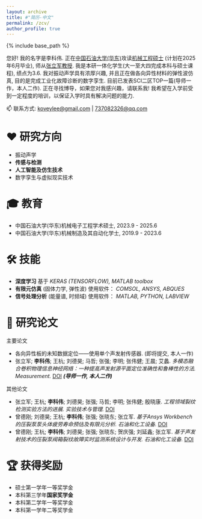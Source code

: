```yaml
---
layout: archive
title: #"简历-中文"
permalink: /zcv/
author_profile: true
---
```


{% include base_path %}

您好! 我的名字是李科伟. 正在[中国石油大学(华东)](https://www.upc.edu.cn/)攻读[机械工程硕士](https://cmee.upc.edu.cn/) (计划在2025年6月毕业), 师从[张立军教授](https://cmee.upc.edu.cn/2024/0304/c21292a424244/page.htm). 
我是本研一体化学生(大一至大四完成本科与硕士课程), 绩点为3.6. 我对振动声学具有浓厚兴趣, 并且正在做各向异性材料的弹性波仿真, 目的是完成工业化故障诊断的数字孪生. 目前已发表SCI二区TOP一篇(导师一作，本人二作). 正在寻找博导，如果您对我感兴趣，请联系我! 我希望在入学前受到一定程度的培训，以保证入学时具有解决问题的能力.

📫 联系方式: <a href='mailto:koveylee@gmail.com'>koveylee@gmail.com</a> | <a href='mailto:737082326@qq.com'>737082326@qq.com</a>

❤ 研究方向
======
*   振动声学
*   **传感与检测**
*   **人工智能及仿生技术**
*   数字孪生与虚拟现实技术

🎓 教育
======
*   中国石油大学(华东)机械电子工程学术硕士, 2023.9 - 2025.6
*   中国石油大学(华东)机械制造及其自动化学士, 2019.9 - 2023.6

🛠 技能
======
*   **深度学习** 基于 *KERAS (TENSORFLOW), MATLAB toolbox*
*   **有限元仿真** (固体力学, 弹性波) 使用软件： *COMSOL, ANSYS, ABQUES*
*   **信号处理分析** (能量谱, 时频域) 使用软件： *MATLAB, PYTHON, LABVIEW*

📕 研究论文
======
主要论文
*   各向异性板的未知数据定位——使用单个声发射传感器. (即将提交, 本人一作)
*   张立军; **李科伟**; 王杭; 刘德昊; 马哲; 张强; 李明; 张伟健; 王晨; 艾蠡. *多模态融合卷积物理信息神经网络：一种提高声发射源平面定位准确性和鲁棒性的方法. Measurement.* [DOI](https://www.sciencedirect.com/science/article/pii/S0263224124008807/)
    ***(导师一作, 本人二作)***
    
其他论文
*   张立军; 王杭; **李科伟**; 刘德昊; 张强; 马哲; 李明; 张伟健; 殷晓康. *工程领域裂纹检测实验方法的进展. 实验技术与管理.* [DOI](https://chn.oversea.cnki.net/KCMS/detail/detail.aspx?dbcode=CJFD&dbname=CJFDLAST2024&filename=SYJL202401001&uniplatform=OVERSEA&v=XIfqTPdfigxVNJux2nWA5a8WlN_ZamEAVhcNyUnUrzkjgxjP_xl1kukTkwvCGurk/)
*   曾德刚; 刘德昊; 王杭; **李科伟**; 张强; 张晓东; 张立军. *基于Ansys Workbench的压裂泵泵头体疲劳寿命预估及有限元分析. 石油和化工设备.* [DOI](https://chn.oversea.cnki.net/KCMS/detail/detail.aspx?dbcode=CJFD&dbname=CJFDLAST2023&filename=HSFF202310002&uniplatform=OVERSEA&v=wpgFIKwFzWgRZ7sLnUgaNvOqTsujcnGnn-0HvIqN0UL7nV_g_RUM8y-apQQtT9NH/)
*   曾德刚; 王杭; **李科伟**; 刘德昊; 张强; 张晓东; 贺庆强; 刘延鑫; 张立军. *基于声发射技术的压裂泵阀箱裂纹故障实时监测系统设计与开发. 石油和化工设备.* [DOI](https://chn.oversea.cnki.net/KCMS/detail/detail.aspx?dbcode=CJFD&dbname=CJFDLAST2023&filename=HSFF202308042&uniplatform=OVERSEA&v=wpgFIKwFzWip6EGYSqP5150dxRQddmnclObEpEd-k4a1PjKfDkC10FRCerVnc7uL/)

🏆 获得奖励
======
*   硕士第一学年一等奖学金
*   本科第三学年**国家奖学金**
*   本科第二学年一等奖学金
*   本科第一学年二等奖学金

